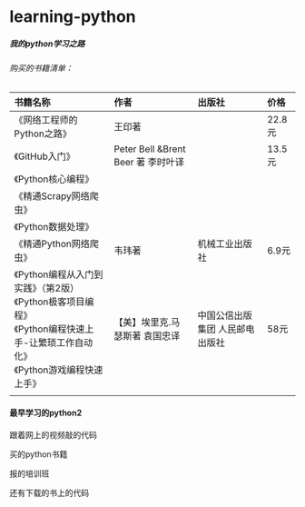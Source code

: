 # learning-python
##### 我的python学习之路

###### 购买的书籍清单：

| 书籍名称                                                     | 作者                               | 出版社                          | 价格   |
| :----------------------------------------------------------- | :--------------------------------- | :------------------------------ | :----- |
| 《网络工程师的Python之路》                                   | 王印著                             |                                 | 22.8元 |
| 《GitHub入门》                                               | Peter Bell &Brent Beer 著 李时叶译 |                                 | 13.5元 |
| 《Python核心编程》                                           |                                    |                                 |        |
| 《精通Scrapy网络爬虫》                                       |                                    |                                 |        |
| 《Python数据处理》                                           |                                    |                                 |        |
| 《精通Python网络爬虫》                                       | 韦玮著                             | 机械工业出版社                  | 6.9元  |
| 《Python编程从入门到实践》（第2版）<br />《Python极客项目编程》<br />《Python编程快速上手-让繁琐工作自动化》<br />《Python游戏编程快速上手》 | 【美】埃里克.马瑟斯著 袁国忠译     | 中国公信出版集团 人民邮电出版社 | 58元   |
|                                                              |                                    |                                 |        |

#### 最早学习的python2

跟着网上的视频敲的代码

买的python书籍

报的培训班

还有下载的书上的代码
